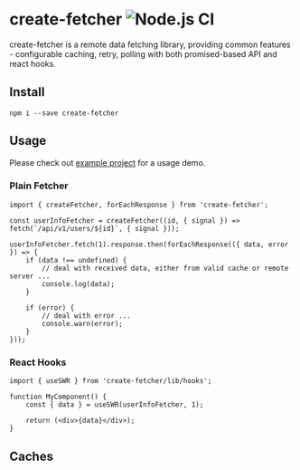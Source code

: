 # create-fetcher ![Node.js CI](https://github.com/rocwind/create-fetcher/workflows/Node.js%20CI/badge.svg)
create-fetcher is a remote data fetching library, providing common features - configurable caching, retry, polling with both promised-based API and react hooks.

## Install
`npm i --save create-fetcher`

## Usage
Please check out [example project](examples/react) for a usage demo.

### Plain Fetcher
```
import { createFetcher, forEachResponse } from 'create-fetcher';

const userInfoFetcher = createFetcher((id, { signal }) => fetch(`/api/v1/users/${id}`, { signal }));

userInfoFetcher.fetch(1).response.then(forEachResponse(({ data, error }) => {
    if (data !== undefined) {
        // deal with received data, either from valid cache or remote server ...
        console.log(data);
    }

    if (error) {
        // deal with error ...
        console.warn(error);
    }
}));
```

### React Hooks
```
import { useSWR } from 'create-fetcher/lib/hooks';

function MyComponent() {
    const { data } = useSWR(userInfoFetcher, 1);

    return (<div>{data}</div>);
}
```

## Caches
<to be added>
